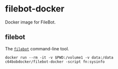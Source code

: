 # filebot-docker
Docker image for FileBot.

## filebot

The [`filebot`](https://www.filebot.net/cli.html) command-line tool.

```
docker run --rm -it -v $PWD:/volume1 -v data:/data c64bobdocker/filebot-docker -script fn:sysinfo
```
